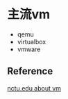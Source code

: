 # 主流vm
- qemu
- virtualbox
- vmware

## Reference
[nctu.edu about vm](https://people.cs.nctu.edu.tw/~chenwj/dokuwiki/doku.php#%E8%99%9B%E6%93%AC%E6%A9%9F%E5%99%A8)

